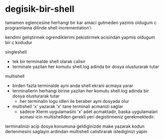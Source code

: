# degisik-bir-shell
tamamen eglencesine herhangi bir kar amaci gutmeden yazmis oldugum c programlama dilinde shell incrementation'i

kendimi geliştirmek ogrendiklerimi pekistirmek acisindan yapmis oldugum bir c kodudur

singleshell
  - tek bir terminalde shell olarak calisir
  - terminale yazilan her komutu shell.log adinda bir dosya olusturarak tutar

multishell
  - birden fazla terminalde ayni anda shell ekrani acmaya yarar
  - terminallerin herhangi birine yazilan her komutu shell.log adinda bir dosya olusturarak tutar
    - her terminalin logu idleri ile beraber ayni dosyada olur
  - multishell 'x' yazarak 'x' tane terminali acmanizi saglar
    - sadece Xterm uygulamasini 'x' adet acmaktadir, baska uygulamalari acmasi icin multishellden gerekli yeri degistirmeniz gerekmektedir.

terminalinizi acip dosya konumuna geldiginizde make yazarak kodun derlenmesini saglayin ardindan multishell calistirarak istediginizi yapin
